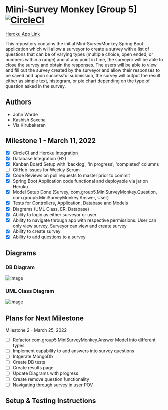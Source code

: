 # Mini-Survey Monkey [Group 5] [![CircleCI](https://circleci.com/gh/Imcool4789/Mini-SurveyMonkey/tree/master.svg?style=svg)](https://circleci.com/gh/Imcool4789/Mini-SurveyMonkey/tree/master)

[Heroku App Link](https://minisurveymonkey.herokuapp.com/)

This repository contains the initial Mini-SurveyMonkey Spring Boot application which will allow a surveyor to create a survey with a list of questions that can be of varying types (multiple choice, open ended, or numbers within a range) and at any point in time, the surveyor will be able to close the survey and obtain the responses. The users will be able to view and fill out the survey created by the surveyor and allow their responses to be saved and upon successful submission, the survey will output the result either as simple text, histogram, or pie chart depending on the type of question asked in the survey. 

## Authors

- John Warde 
- Kashish Saxena
- Vis Kirubakaran

## Milestone 1 - March 11, 2022
- [x] CircleCI and Heroku Integration
- [x] Database Integration (H2)
- [x] Kanban Board Setup with 'backlog', 'in progress', 'completed' columns
- [ ] GitHub Issues for Weekly Scrum
- [x] Code Reviews on pull requests to master prior to commit
- [x] Spring Boot Application code functional and deployable via jar on Heroku
- [x] Model Setup Done (Survey, com.group5.MiniSurveyMonkey.Question, com.group5.MiniSurveyMonkey.Answer, User)
- [x] Tests for Controllers, Application, Database and Models
- [x] Diagrams (UML Class, ER, Database)
- [x] Ability to login as either surveyor or user 
- [x] Ability to navigate through app with respective permissions. User can only view survey, Surveyor can view and create survey
- [x] Ability to create survey
- [x] Ability to add questions to a survey

## Diagrams

### DB Diagram
![image](https://user-images.githubusercontent.com/56265739/157777809-2f77ed04-221b-48e3-a4ec-d28e71e12a33.png)

### UML Class Diagram
![image](https://user-images.githubusercontent.com/72267229/157780209-833dd889-e52d-4f30-b922-8709994ea3da.png)

## Plans for Next Milestone
Milestone 2 - March 25, 2022
- [ ] Refactor com.group5.MiniSurveyMonkey.Answer Model into different types
- [ ] Implement capability to add answers into survey questions
- [ ] Intgerate MongoDb
- [ ] Create DB tests
- [ ] Create results page
- [ ] Update Diagrams with progress
- [ ] Create remove question functionality
- [ ] Navigating through survey in user POV

## Setup & Testing Instructions

